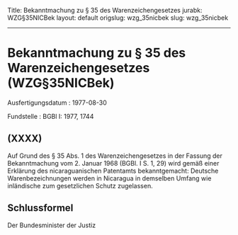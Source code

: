 Title: Bekanntmachung zu § 35 des Warenzeichengesetzes
jurabk: WZG§35NICBek
layout: default
origslug: wzg_35nicbek
slug: wzg_35nicbek

---

# Bekanntmachung zu § 35 des Warenzeichengesetzes (WZG§35NICBek)

Ausfertigungsdatum
:   1977-08-30

Fundstelle
:   BGBl I: 1977, 1744



## (XXXX)

Auf Grund des § 35 Abs. 1 des Warenzeichengesetzes in der Fassung der
Bekanntmachung vom 2. Januar 1968 (BGBl. I S. 1, 29) wird gemäß einer
Erklärung des nicaraguanischen Patentamts bekanntgemacht:
Deutsche Warenbezeichnungen werden in Nicaragua in demselben Umfang
wie inländische zum gesetzlichen Schutz zugelassen.


## Schlussformel

Der Bundesminister der Justiz


